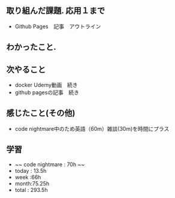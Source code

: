 ## 取り組んだ課題.  応用１まで
* Github Pages　記事　アウトライン
## わかったこと.

 ## 次やること 　
+ docker Udemy動画　続き
+ github pagesの記事　続き
## 感じたこと(その他)
+ code nightmare中のため英語（60m）雑談(30m)を時間にプラス
## 学習
+ ~~ code nightmare : 70h ~~
+ today : 13.5h 
+ week :66h
+ month:75.25h
+ total : 293.5h